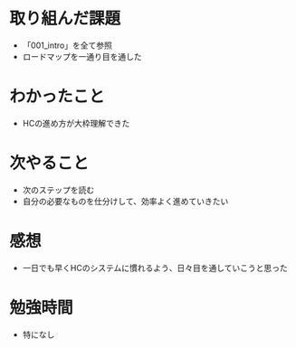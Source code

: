 # 取り組んだ課題
* 「001_intro」を全て参照
* ロードマップを一通り目を通した

# わかったこと
* HCの進め方が大枠理解できた

# 次やること
* 次のステップを読む
* 自分の必要なものを仕分けして、効率よく進めていきたい

# 感想
* 一日でも早くHCのシステムに慣れるよう、日々目を通していこうと思った

# 勉強時間
* 特になし
